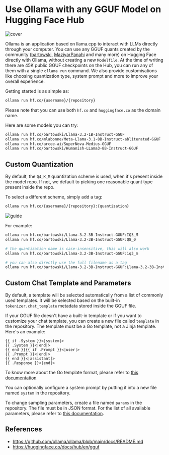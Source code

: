 # Use Ollama with any GGUF Model on Hugging Face Hub

![cover](https://huggingface.co/datasets/huggingface/documentation-images/resolve/main/ollama/cover.png)

Ollama is an application based on llama.cpp to interact with LLMs directly through your computer. You can use any GGUF quants created by the community ([bartowski](https://huggingface.co/bartowski), [MaziyarPanahi](https://huggingface.co/MaziyarPanahi) and many more) on Hugging Face directly with Ollama, without creating a new `Modelfile`. At the time of writing there are 45K public GGUF checkpoints on the Hub, you can run any of them with a single `ollama run` command. We also provide customisations like choosing quantization type, system prompt and more to improve your overall experience. 

Getting started is as simple as:

```sh
ollama run hf.co/{username}/{repository}
```

Please note that you can use both `hf.co` and `huggingface.co` as the domain name.

Here are some models you can try:

```sh
ollama run hf.co/bartowski/Llama-3.2-1B-Instruct-GGUF
ollama run hf.co/mlabonne/Meta-Llama-3.1-8B-Instruct-abliterated-GGUF
ollama run hf.co/arcee-ai/SuperNova-Medius-GGUF
ollama run hf.co/bartowski/Humanish-LLama3-8B-Instruct-GGUF
```

## Custom Quantization

By default, the `Q4_K_M` quantization scheme is used, when it's present inside the model repo. If not, we default to picking one reasonable quant type present inside the repo.

To select a different scheme, simply add a tag:

```sh
ollama run hf.co/{username}/{repository}:{quantization}
```

![guide](https://huggingface.co/datasets/huggingface/documentation-images/resolve/main/ollama/guide.png)

For example:

```sh
ollama run hf.co/bartowski/Llama-3.2-3B-Instruct-GGUF:IQ3_M
ollama run hf.co/bartowski/Llama-3.2-3B-Instruct-GGUF:Q8_0

# the quantization name is case-insensitive, this will also work
ollama run hf.co/bartowski/Llama-3.2-3B-Instruct-GGUF:iq3_m

# you can also directly use the full filename as a tag
ollama run hf.co/bartowski/Llama-3.2-3B-Instruct-GGUF:Llama-3.2-3B-Instruct-IQ3_M.gguf
```

## Custom Chat Template and Parameters

By default, a template will be selected automatically from a list of commonly used templates. It will be selected based on the built-in `tokenizer.chat_template` metadata stored inside the GGUF file.

If your GGUF file doesn't have a built-in template or if you want to customize your chat template, you can create a new file called `template` in the repository. The template must be a Go template, not a Jinja template. Here's an example:

```
{{ if .System }}<|system|>
{{ .System }}<|end|>
{{ end }}{{ if .Prompt }}<|user|>
{{ .Prompt }}<|end|>
{{ end }}<|assistant|>
{{ .Response }}<|end|>
```

To know more about the Go template format, please refer to [this documentation](https://github.com/ollama/ollama/blob/main/docs/template.md)

You can optionally configure a system prompt by putting it into a new file named `system` in the repository.

To change sampling parameters, create a file named `params` in the repository. The file must be in JSON format. For the list of all available parameters, please refer to [this documentation](https://github.com/ollama/ollama/blob/main/docs/modelfile.md#parameter).


## References

- https://github.com/ollama/ollama/blob/main/docs/README.md
- https://huggingface.co/docs/hub/en/gguf
